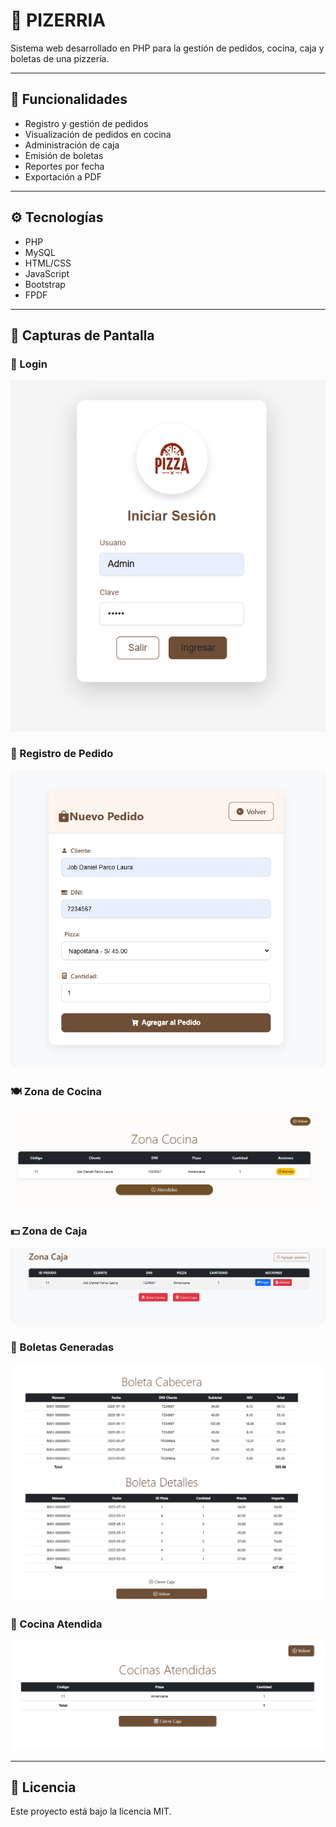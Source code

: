 # 🍕 PIZERRIA

Sistema web desarrollado en PHP para la gestión de pedidos, cocina, caja y boletas de una pizzería.

---

## 🚀 Funcionalidades

- Registro y gestión de pedidos
- Visualización de pedidos en cocina
- Administración de caja
- Emisión de boletas
- Reportes por fecha
- Exportación a PDF

---

## ⚙️ Tecnologías

- PHP
- MySQL
- HTML/CSS
- JavaScript
- Bootstrap
- FPDF

---

## 📸 Capturas de Pantalla

### 🔐 Login
![Login](img/login.png)

### 📝 Registro de Pedido
![Pedido](img/pedido.png)

### 🍽️ Zona de Cocina
![Cocina](img/zoan-cocina.png)

### 💵 Zona de Caja
![Caja](img/zona-caja.png)

### 📄 Boletas Generadas
![Boletas](img/boletas.png)

### 🧾 Cocina Atendida
![Cocina Atendida](img/cocinas-atendidas.png)

---
## 📃 Licencia
Este proyecto está bajo la licencia MIT.


